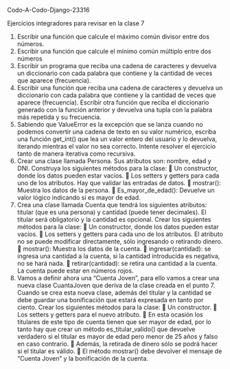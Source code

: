 Codo-A-Codo-Django-23316

Ejercicios integradores para revisar en la clase 7
1. Escribir una función que calcule el máximo común divisor entre dos números.
2. Escribir una función que calcule el mínimo común múltiplo entre dos números
3. Escribir un programa que reciba una cadena de caracteres y devuelva un diccionario con cada palabra que contiene y la cantidad de veces que aparece (frecuencia).
4. Escribir una función que reciba una cadena de caracteres y devuelva un diccionario con cada palabra que contiene y la cantidad de veces que aparece (frecuencia). Escribir otra función que reciba el diccionario generado con la función anterior y devuelva una tupla con la palabra más repetida y su frecuencia.
5. Sabiendo que ValueError es la excepción que se lanza cuando no podemos convertir una cadena de texto en su valor numérico, escriba una función get_int() que lea un valor entero del usuario y lo devuelva, iterando mientras el valor no sea correcto. Intente resolver el ejercicio tanto de manera iterativa como recursiva.
6. Crear una clase llamada Persona. Sus atributos son: nombre, edad y DNI. Construya los siguientes métodos para la clase:
 Un constructor, donde los datos pueden estar vacíos.
 Los setters y getters para cada uno de los atributos. Hay que validar las entradas de datos.
 mostrar(): Muestra los datos de la persona.
 Es_mayor_de_edad(): Devuelve un valor lógico indicando si es mayor de edad. 
7. Crea una clase llamada Cuenta que tendrá los siguientes atributos: titular (que es una persona) y cantidad (puede tener decimales). El titular será obligatorio y la cantidad es opcional. Crear los siguientes métodos para la clase: 
 Un constructor, donde los datos pueden estar vacíos. 
 Los setters y getters para cada uno de los atributos. El atributo no se puede modificar directamente, sólo ingresando o retirando dinero. 
 mostrar(): Muestra los datos de la cuenta. 
 ingresar(cantidad): se ingresa una cantidad a la cuenta, si la cantidad introducida es negativa, no se hará nada. 
 retirar(cantidad): se retira una cantidad a la cuenta. La cuenta puede estar en números rojos. 
8. Vamos a definir ahora una “Cuenta Joven”, para ello vamos a crear una nueva clase CuantaJoven que deriva de la clase creada en el punto 7. Cuando se crea esta nueva clase, además del titular y la cantidad se debe guardar una bonificación que estará expresada en tanto por ciento. 
Crear los siguientes métodos para la clase: 
 Un constructor. 
 Los setters y getters para el nuevo atributo. 
 En esta ocasión los titulares de este tipo de cuenta tienen que ser mayor de edad, por lo tanto hay que crear un método es_titular_valido() que devuelve verdadero si el titular es mayor de edad pero menor de 25 años y falso en caso contrario. 
 Además, la retirada de dinero sólo se podrá hacer si el titular es válido.
 El método mostrar() debe devolver el mensaje de “Cuenta Joven” y la bonificación de la cuenta.
